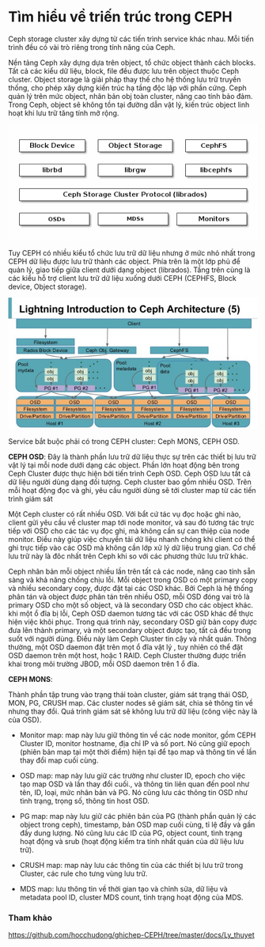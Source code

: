 # Tìm hiểu về triến trúc trong CEPH

Ceph storage cluster xây dựng từ các tiến trình service khác nhau. Mỗi tiến trình đều có vài trò riêng trong tính năng của Ceph.

Nền tảng Ceph xây dựng dựa trên object, tổ chức object thành cách blocks. Tất cả các kiểu dữ liệu, block, file đều được lưu trên object thuộc Ceph cluster. Object storage là giải pháp thay thế cho hệ thống lưu trữ truyền thống, cho phép xây dựng kiến trúc hạ tầng độc lập với phần cứng. Ceph quản lý trên mức object, nhân bản obj toàn cluster, nâng cao tính bảo đảm. Trong Ceph, object sẽ không tồn tại đường dẫn vật lý, kiến trúc object linh hoạt khi lưu trữ tăng tính mở rộng.

![](../images/kientruc-ceph/cephkientruc.png)

Tuy CEPH có nhiều kiểu tổ chức lưu trữ dữ liệu nhưng ở mức nhỏ nhất trong CEPH dữ liệu được lưu trữ thành các object. Phía trên là một lớp phủ để quản lý, giao tiếp giữa client dưới dạng object (librados). Tầng trên cùng là các kiểu hỗ trợ client lưu trữ dữ liệu xuống dưới CEPH (CEPHFS, Block device, Object storage).

![](../images/kientruc-ceph/kientruc1.jpg)

Service bắt buộc phải có trong CEPH cluster: Ceph MONS, CEPH OSD.

**CEPH OSD**: Đây là thành phần lưu trữ dữ liệu thực sự trên các thiết bị lưu trữ vật lý tại mỗi node dưới dạng các object. Phần lớn hoạt động bên trong Ceph Cluster được thực hiện bởi tiến trình Ceph OSD. Ceph OSD lưu tất cả dữ liệu người dùng dạng đối tượng. Ceph cluster bao gồm nhiều OSD. Trên mỗi hoạt động đọc và ghi, yêu cầu người dùng sẽ tới cluster map từ các tiến trình giám sát

Một Ceph cluster có rất nhiều OSD. Với bẩt cứ tác vụ đọc hoặc ghi nào, client gửi yêu cầu về cluster map tới node monitor, và sau đó tương tác trực tiếp với OSD cho các tác vụ đọc ghi, mà không cần sự can thiệp của node monitor. Điều này giúp việc chuyển tải dữ liệu nhanh chóng khi client có thể ghi trực tiếp vào các OSD mà không cần lớp xử lý dữ liệu trung gian. Cơ chế lưu trữ này là đôc nhất trên Ceph khi so với các phương thức lưu trữ khác.

Ceph nhân bản mỗi object nhiều lần trên tất cả các node, nâng cao tính sẵn sàng và khả năng chống chịu lỗi. Mỗi object trong OSD có một primary copy và nhiều secondary copy, được đặt tại các OSD khác. Bởi Ceph là hệ thống phân tán và object được phân tán trên nhiều OSD, mỗi OSD đóng vai trò là primary OSD cho một số object, và là secondary OSD cho các object khác. khi một ổ đĩa bị lỗi, Ceph OSD daemon tương tác với các OSD khác để thực hiện việc khôi phục. Trong quá trình này, secondary OSD giữ bản copy được đưa lên thành primary, và một secondary object được tạo, tất cả đều trong suốt với người dùng. Điều này làm Ceph Cluster tin cậy và nhất quán. Thông thường, một OSD daemon đặt trên mọt ổ đĩa vật lý , tuy nhiên có thể đặt OSD daemon trên một host, hoặc 1 RAID. Ceph Cluster thường được triển khai trong môi trường JBOD, mỗi OSD daemon trên 1 ổ đĩa.

**CEPH MONS**:

Thành phần tập trung vào trạng thái toàn cluster, giám sát trạng thái OSD, MON, PG, CRUSH map. Các cluster nodes sẽ giám sát, chia sẻ thông tin về nhưng thay đổi. Quá trình giám sát sẽ không lưu trữ dữ liệu (công việc này là của OSD).

- Monitor map: map này lưu giữ thông tin về các node monitor, gồm CEPH Cluster ID, monitor hostname, địa chỉ IP và số port. Nó cũng giữ epoch (phiên bản map tại một thời điểm) hiện tại để tạo map và thông tin về lần thay đổi map cuối cùng.

- OSD map: map này lưu giữ các trường như cluster ID, epoch cho việc tạo map OSD và lần thay đổi cuối., và thông tin liên quan đến pool như tên, ID, loại, mức nhân bản và PG. Nó cũng lưu các thông tin OSD như tình trạng, trọng số, thông tin host OSD.

- PG map: map này lưu giữ các phiên bản của PG (thành phần quản lý các object trong ceph), timestamp, bản OSD map cuối cùng, tỉ lệ đầy và gần đầy dung lượng. Nó cũng lưu các ID của PG, object count, tình trạng hoạt động và srub (hoạt động kiểm tra tính nhất quán của dữ liệu lưu trữ).

- CRUSH map: map này lưu các thông tin của các thiết bị lưu trữ trong Cluster, các rule cho tưng vùng lưu trữ. 

- MDS map: lưu thông tin về thời gian tạo và chỉnh sửa, dữ liệu và metadata pool ID, cluster MDS count, tình trạng hoạt động của MDS.

### Tham khảo

https://github.com/hocchudong/ghichep-CEPH/tree/master/docs/Ly_thuyet

